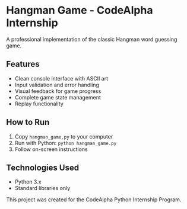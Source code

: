 # Hangman Game - CodeAlpha Internship

A professional implementation of the classic Hangman word guessing game.

## Features
- Clean console interface with ASCII art
- Input validation and error handling
- Visual feedback for game progress
- Complete game state management
- Replay functionality

## How to Run
1. Copy `hangman_game.py` to your computer
2. Run with Python: `python hangman_game.py`
3. Follow on-screen instructions

## Technologies Used
- Python 3.x
- Standard libraries only

This project was created for the CodeAlpha Python Internship Program.
